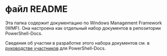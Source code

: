 # <a name="readme"></a>файл README

Эта папка содержит документацию по Windows Management Framework (WMF).
Она настроена как отдельный набор документов в репозитории PowerShell-Docs.

Сведения об участии в разработке этого набора документов см. в [руководстве участников](https://github.com/PowerShell/PowerShell-Docs/blob/staging/CONTRIBUTING.md) для PowerShell-Docs.